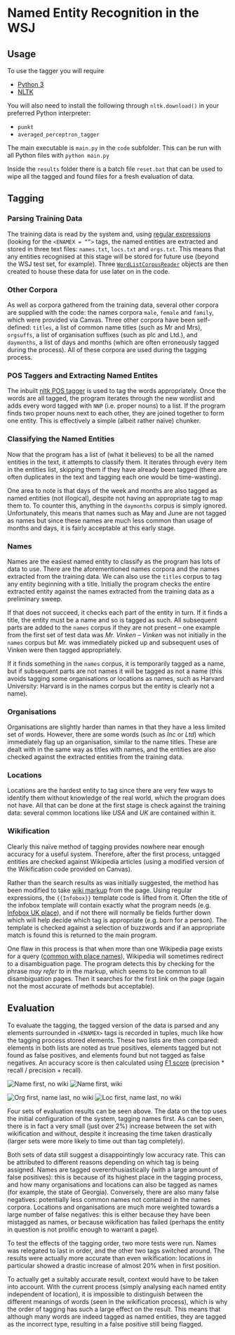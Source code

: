 # Named Entity Recognition in the WSJ

## Usage
To use the tagger you will require
* [Python 3](https://www.python.org/)
* [NLTK](https://www.nltk.org/)

You will also need to install the following through `nltk.download()` in your preferred Python interpreter:
* `punkt`
* `averaged_perceptron_tagger`

The main executable is `main.py` in the `code` subfolder. This can be run with all Python files with `python main.py`

Inside the `results` folder there is a batch file `reset.bat` that can be used to wipe all the tagged and found files for a fresh evaluation of data.

## Tagging 
### Parsing Training Data
The training data  is read by the system and, using [regular expressions][1] (looking for the ```<ENAMEX = “”>``` tags, the named entities are extracted and stored in three text files: ```names.txt```, ```locs.txt``` and ```orgs.txt```. This means that any entities recognised at this stage will be stored for future use (beyond the WSJ test set, for example). Three [```WordListCorpusReader```][2] objects are then created to house these data for use later on in the code.

### Other Corpora
As well as corpora gathered from the training data, several other corpora are supplied with the code: the names corpora ```male```, ```female``` and ```family```, which were provided via Canvas. Three other corpora have been self-defined: ```titles```, a list of common name titles (such as Mr and Mrs), ```orgsuffs```, a list of organisation suffixes (such as plc and Ltd.), and ```daymonths```, a list of days and months (which are often erroneously tagged during the process). All of these corpora are used during the tagging process.

### POS Taggers and Extracting Named Entites
The inbuilt [nltk POS tagger][3] is used to tag the words appropriately. Once the words are all tagged, the program iterates through the new wordlist and adds every word tagged with ```NNP``` (i.e. proper nouns) to a list. If the program finds two proper nouns next to each other, they are joined together to form one entity. This is effectively a simple (albeit rather naïve) chunker.

### Classifying the Named Entities
Now that the program has a list of (what it believes) to be all the named entities in the text, it attempts to classify them. It iterates through every item in the entities list, skipping them if they have already been tagged (there are often duplicates in the text and tagging each one would be time-wasting).

One area to note is that days of the week and months are also tagged as named entities (not illogical), despite not having an appropriate tag to map them to. To counter this, anything in the ```daymonths``` corpus is simply ignored. Unfortunately, this means that names such as May and June are not tagged as names but since these names are much less common than usage of months and days, it is fairly acceptable at this early stage.

### Names
Names are the easiest named entity to classify as the program has lots of data to use. There are the aforementioned names corpora and the names extracted from the training data. We can also use the ```titles``` corpus to tag any entity beginning with a title. Initially the program checks the entire extracted entity against the names extracted from the training data as a preliminary sweep. 

If that does not succeed, it checks each part of the entity in turn. If it finds a title, the entity must be a name and so is tagged as such. All subsequent parts are added to the ```names``` corpus if they are not present – one example from the first set of test data was *Mr. Vinken* – *Vinken* was not initially in the ```names``` corpus but *Mr.* was immediately picked up and subsequent uses of Vinken were then tagged appropriately.

If it finds something in the ```names``` corpus, it is temporarily tagged as a name, but if subsequent parts are not names it will be tagged as not a name (this avoids tagging some organisations or locations as names, such as Harvard University: Harvard is in the names corpus but the entity is clearly not a name).

### Organisations
Organisations are slightly harder than names in that they have a less limited set of words. However, there are some words (such as *Inc* or *Ltd*) which immediately flag up an organisation, similar to the name titles. These are dealt with in the same way as titles with names, and the entities are also checked against the extracted entities from the training data.

### Locations
Locations are the hardest entity to tag since there are very few ways to identify them without knowledge of the real world, which the program does not have. All that can be done at the first stage is check against the training data: several common locations like *USA* and *UK* are contained within it.

### Wikification
Clearly this naïve method of tagging provides nowhere near enough accuracy for a useful system. Therefore, after the first process, untagged entities are checked against Wikipedia articles (using a modified version of the Wikification code provided on Canvas). 

Rather than the search results as was initially suggested, the method has been modified to take [wiki markup][4] from the page. Using regular expressions, the ```{{Infobox}}``` template code is lifted from it. Often the title of the infobox template will contain exactly what the program needs (e.g. [Infobox UK place][5]), and if not there will normally be fields further down which will help decide which tag is appropriate (e.g. born for a person). The template is checked against a selection of buzzwords and if an appropriate match is found this is returned to the main program.

One flaw in this process is that when more than one Wikipedia page exists for a query ([common with place names][6]), Wikipedia will sometimes redirect to a disambiguation page. The program detects this by checking for the phrase *may refer to* in the markup, which seems to be common to all disambiguation pages. Then it searches for the first link on the page (again not the most accurate of methods but acceptable).

## Evaluation
To evaluate the tagging, the tagged version of the data is parsed and any elements surrounded in ```<ENAMEX>``` tags is recorded in tuples, much like how the tagging process stored elements. These two lists are then compared: elements in both lists are noted as true positives, elements tagged but not found as false positives, and elements found but not tagged as false negatives. An accuracy score is then calculated using [F1 score][7]  (precision * recall / precision + recall).

![Name first, no wiki](/eval/nowiki.jpg) ![Name first, wiki](/eval/wiki.jpg)

![Org first, name last, no wiki](/eval/orgsfirst.jpg) ![Loc first, name last, no wiki](/eval/locsfirst.jpg)

Four sets of evaluation results can be seen above. The data on the top uses the initial configuration of the system, tagging names first. As can be seen, there is in fact a very small (just over 2%) increase between the set with wikification and without, despite it increasing the time taken drastically (larger sets were more likely to time out than tag completely).

Both sets of data still suggest a disappointingly low accuracy rate. This can be attributed to different reasons depending on which tag is being assigned. Names are tagged overenthusiastically (with a large amount of false positives): this is because of its highest place in the tagging process, and how many organisations and locations can also be tagged as names (for example, the state of Georgia).  Conversely, there are also many false negatives: potentially less common names not contained in the names corpora. Locations and organisations are much more weighted towards a large number of false negatives: this is either because they have been mistagged as names, or because wikification has failed (perhaps the entity in question is not prolific enough to warrant a page).

To test the effects of the tagging order, two more tests were run. Names was relegated to last in order, and the other two tags switched around. The results were actually more accurate than even wikification: locations in particular showed a drastic increase of almost 20% when in first position.

To actually get a suitably accurate result, context would have to be taken into account. With the current process (simply analysing each named entity independent of location), it is impossible to distinguish between the different meanings of words (seen in the wikification process), which is why the order of tagging has such a large effect on the result. This means that although many words are indeed tagged as named entities, they are tagged as the incorrect type, resulting in a false positive still being flagged.

[1]: https://docs.python.org/2/library/re.html (27/11/2016, 18:00)
[2]: http://www.nltk.org/_modules/nltk/corpus/reader/wordlist.html (12/11/2016, 15:15)
[3]: http://www.nltk.org/book/ch05.html
[4]: https://www.mediawiki.org/wiki/API:Query (04/12/16, 18:00)
[5]: https://en.wikipedia.org/wiki/Template:Infobox_UK_place (04/12/16, 18:15)
[6]: https://en.wikipedia.org/wiki/Corston (04/12/16, 18:30) 
[7]: https://en.wikipedia.org/wiki/F1_score (03/12/16, 12:30)